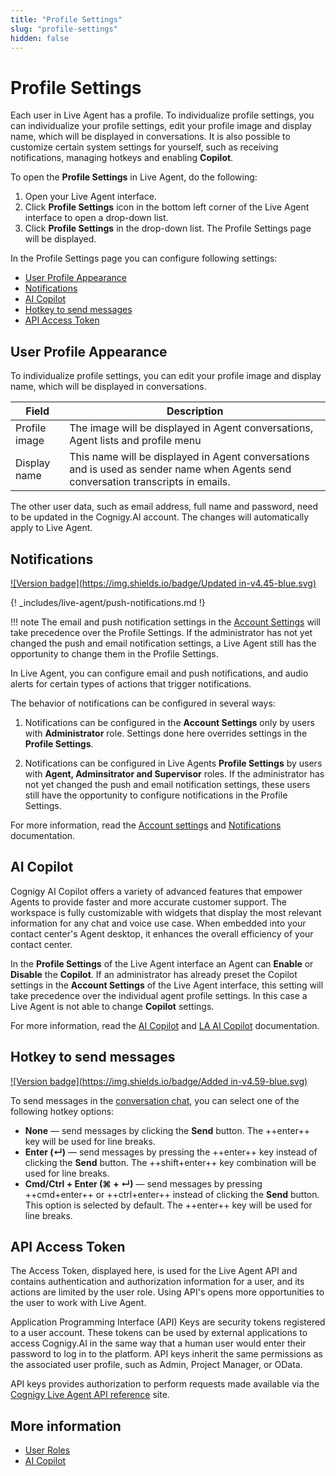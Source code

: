 ```yaml
---
title: "Profile Settings" 
slug: "profile-settings" 
hidden: false 
---
```


# Profile Settings

Each user in Live Agent has a profile. To individualize profile settings, you can individualize your profile settings, edit your profile image and display name, which will be displayed in conversations.
It is also possible to customize certain system settings for yourself, such as receiving notifications, managing hotkeys and enabling **Copilot**.

To open the **Profile Settings** in Live Agent, do the following:

1. Open your Live Agent interface.
2. Click **Profile Settings** icon in the bottom left corner of the Live Agent interface to open a drop-down list.
3. Click **Profile Settings** in the drop-down list. The Profile Settings page will be displayed.

In the Profile Settings page you can configure following settings:

- [User Profile Appearance](#user-profile-appearance)
- [Notifications](#notifications)
- [AI Copilot](#ai-copilot)
- [Hotkey to send messages](#hotkey-to-send-messages)
- [API Access Token](#api-access-token)

## User Profile Appearance

To individualize profile settings, you can edit your profile image and display name, which will be displayed in conversations.

| Field         | Description                                                                                                                         |
|---------------|-------------------------------------------------------------------------------------------------------------------------------------|
| Profile image | The image will be displayed in Agent conversations, Agent lists and profile menu                                                    |
| Display name  | This name will be displayed  in Agent conversations and is used as sender name when Agents send conversation transcripts in emails. |

The other user data, such as email address, full name and password, need to be updated in the Cognigy.AI account. The changes will automatically apply to Live Agent.

## Notifications

[![Version badge](https://img.shields.io/badge/Updated in-v4.45-blue.svg)](../release-notes/4.45.md)

{! _includes/live-agent/push-notifications.md !}

!!! note
    The email and push notification settings in the [Account Settings](notifications.md#configure-notifications-at-the-account-level) will take precedence over the Profile Settings.
    If the administrator has not yet changed the push and email notification settings, a Live Agent still has the opportunity to change them in the Profile Settings.

In Live Agent, you can configure email and push notifications, and audio alerts for certain types of actions that trigger notifications.

The behavior of notifications can be configured in several ways:

1. Notifications can be configured in the **Account Settings** only by users with **Administrator** role. Settings done here overrides settings in the **Profile Settings**.

2. Notifications can be configured in Live Agents **Profile Settings** by users with **Agent, Adminsitrator and Supervisor** roles. If the administrator has not yet changed the push and email notification settings, these users still have the opportunity to configure notifications in the Profile Settings.

For more information, read the  [Account settings](settings/account-settings.md#notifications) and [Notifications](notifications.md#configure-notifications-at-the-user-profile-level) documentation.

## AI Copilot

Cognigy AI Copilot offers a variety of advanced features that empower Agents to provide faster and more accurate customer support. The workspace is fully customizable with widgets that display the most relevant information for any chat and voice use case. When embedded into your contact center's Agent desktop, it enhances the overall efficiency of your contact center.

In the **Profile Settings** of the Live Agent interface an Agent can **Enable** or **Disable** the **Copilot**.
If an administrator has already preset the Copilot settings in the **Account Settings** of the Live Agent interface, this setting  will take precedence over the individual agent profile settings. In this case a Live Agent is not able to change **Copilot** settings.

For more information, read the [AI Copilot](assistants/ai-copilot.md) and [LA AI Copilot](assistants/la-ai-copilot.md) documentation.

## Hotkey to send messages

[![Version badge](https://img.shields.io/badge/Added in-v4.59-blue.svg)](../release-notes/4.59.md)

To send messages in the [conversation chat](conversation/conversation-workflow.md), you can select one of the following hotkey options:

- **None** — send messages by clicking the **Send** button. The ++enter++ key will be used for line breaks.
- **Enter (↵)** — send messages by pressing the ++enter++ key instead of clicking the **Send** button. The ++shift+enter++ key combination will be used for line breaks.
- **Cmd/Ctrl + Enter (⌘ + ↵)** — send messages by pressing ++cmd+enter++ or ++ctrl+enter++ instead of clicking the **Send** button. This option is selected by default. The ++enter++ key will be used for line breaks.

## API Access Token

The Access Token, displayed here, is used for the Live Agent API and contains authentication and authorization information for a user, and its actions are limited by the user role.
Using API's opens more opportunities to the user to work with Live Agent.

Application Programming Interface (API) Keys are security tokens registered to a user account. These tokens can be used by external applications to access Cognigy.AI in the same way that a human user would enter their password to log in to the platform. 
API keys inherit the same permissions as the associated user profile, such as Admin, Project Manager, or OData. 

API keys provides authorization to perform requests made available via the [Cognigy Live Agent API reference](https://liveagent-trial.cognigy.ai/openapi) site.

## More information

- [User Roles](roles.md)
- [AI Copilot](../ai-copilot/overview.md)